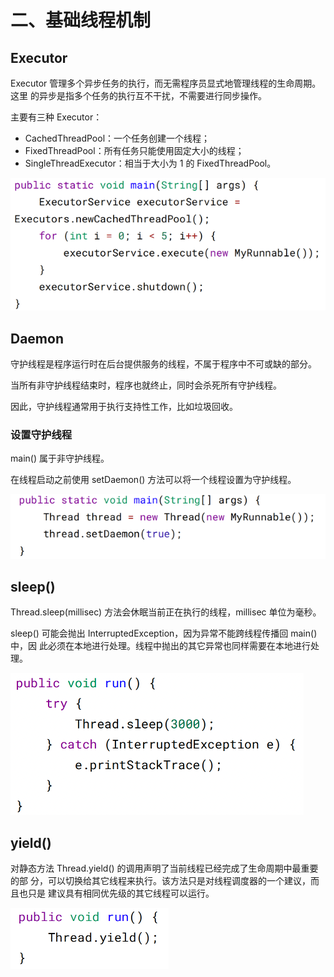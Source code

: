 # 二、基础线程机制

## Executor

Executor 管理多个异步任务的执行，而无需程序员显式地管理线程的生命周期。这里
的异步是指多个任务的执行互不干扰，不需要进行同步操作。

主要有三种 Executor：

* CachedThreadPool：一个任务创建一个线程；
* FixedThreadPool：所有任务只能使用固定大小的线程；
* SingleThreadExecutor：相当于大小为 1 的 FixedThreadPool。

![img_6.png](img_6.png)

## Daemon

守护线程是程序运行时在后台提供服务的线程，不属于程序中不可或缺的部分。

当所有非守护线程结束时，程序也就终止，同时会杀死所有守护线程。

因此，守护线程通常用于执行支持性工作，比如垃圾回收。

### 设置守护线程

main() 属于非守护线程。

在线程启动之前使用 setDaemon() 方法可以将一个线程设置为守护线程。

![img_7.png](img_7.png)

## sleep()

Thread.sleep(millisec) 方法会休眠当前正在执行的线程，millisec 单位为毫秒。

sleep() 可能会抛出 InterruptedException，因为异常不能跨线程传播回 main() 中，因
此必须在本地进行处理。线程中抛出的其它异常也同样需要在本地进行处理。

![img_8.png](img_8.png)

## yield()

对静态方法 Thread.yield() 的调用声明了当前线程已经完成了生命周期中最重要的部
分，可以切换给其它线程来执行。该方法只是对线程调度器的一个建议，而且也只是
建议具有相同优先级的其它线程可以运行。

![img_9.png](img_9.png)

